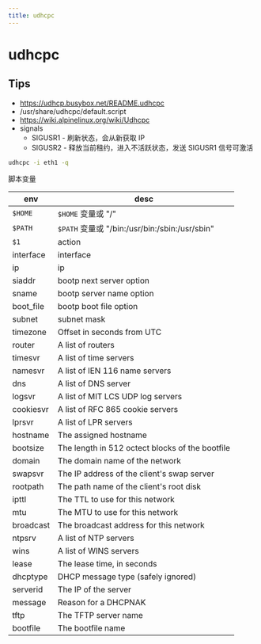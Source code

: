 ```yaml
---
title: udhcpc
---
```


# udhcpc

## Tips

- https://udhcp.busybox.net/README.udhcpc
- /usr/share/udhcpc/default.script
- https://wiki.alpinelinux.org/wiki/Udhcpc
- signals
  - SIGUSR1 - 刷新状态，会从新获取 IP
  - SIGUSR2 - 释放当前租约，进入不活跃状态，发送 SIGUSR1 信号可激活

```bash
udhcpc -i eth1 -q
```

脚本变量

| env       | desc                                            |
| --------- | ----------------------------------------------- |
| `$HOME`   | `$HOME` 变量或 "/"                              |
| `$PATH`   | `$PATH` 变量或 "/bin:/usr/bin:/sbin:/usr/sbin"  |
| `$1`      | action                                          |
| interface | interface                                       |
| ip        | ip                                              |
| siaddr    | bootp next server option                        |
| sname     | bootp server name option                        |
| boot_file | bootp boot file option                          |
| subnet    | subnet mask                                     |
| timezone  | Offset in seconds from UTC                      |
| router    | A list of routers                               |
| timesvr   | A list of time servers                          |
| namesvr   | A list of IEN 116 name servers                  |
| dns       | A list of DNS server                            |
| logsvr    | A list of MIT LCS UDP log servers               |
| cookiesvr | A list of RFC 865 cookie servers                |
| lprsvr    | A list of LPR servers                           |
| hostname  | The assigned hostname                           |
| bootsize  | The length in 512 octect blocks of the bootfile |
| domain    | The domain name of the network                  |
| swapsvr   | The IP address of the client's swap server      |
| rootpath  | The path name of the client's root disk         |
| ipttl     | The TTL to use for this network                 |
| mtu       | The MTU to use for this network                 |
| broadcast | The broadcast address for this network          |
| ntpsrv    | A list of NTP servers                           |
| wins      | A list of WINS servers                          |
| lease     | The lease time, in seconds                      |
| dhcptype  | DHCP message type (safely ignored)              |
| serverid  | The IP of the server                            |
| message   | Reason for a DHCPNAK                            |
| tftp      | The TFTP server name                            |
| bootfile  | The bootfile name                               |
